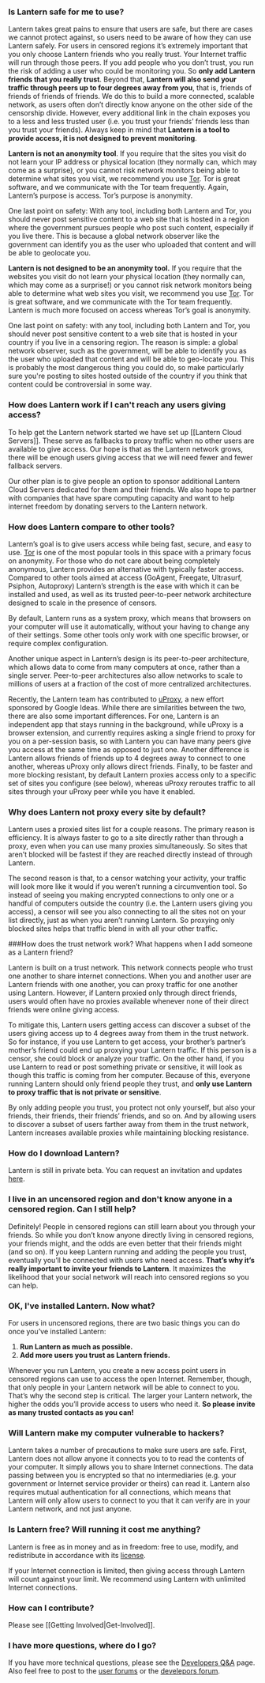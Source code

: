 ### <a name="safe"/> Is Lantern safe for me to use?

Lantern takes great pains to ensure that users are safe, but there are cases we cannot protect against, so users need to be aware of how they can use Lantern safely. For users in censored regions itʼs extremely important that you only choose Lantern friends who you really trust. Your Internet traffic will run through those peers. If you add people who you donʼt trust, you run the risk of adding a user who could be monitoring you. So **only add Lantern friends that you really trust**. Beyond that, **Lantern will also send your traffic through peers up to four degrees away from you**, that is, friends of friends of friends of friends. We do this to build a more connected, scalable network, as users often don’t directly know anyone on the other side of the censorship divide. However, every additional link in the chain exposes you to a less and less trusted user (i.e. you trust your friends’ friends less than you trust your friends). Always keep in mind that **Lantern is a tool to provide access, it is not designed to prevent monitoring**.

**Lantern is not an anonymity tool**. If you require that the sites you visit do not learn your IP address or physical location (they normally can, which may come as a surprise), or you cannot risk network monitors being able to determine what sites you visit, we recommend you use [Tor](https://www.torproject.org). Tor is great software, and we communicate with the Tor team frequently. Again, Lantern’s purpose is access. Tor’s purpose is anonymity.

One last point on safety: With any tool, including both Lantern and Tor, you should never post sensitive content to a web site that is hosted in a region where the government pursues people who post such content, especially if you live there. This is because a global network observer like the government can identify you as the user who uploaded that content and will be able to geolocate you.


**Lantern is not designed to be an anonymity tool.** If you require that the websites you visit do not learn your physical location (they normally can, which may come as a surprise!) or you cannot risk network monitors being able to determine what web sites you visit, we recommend you use [Tor](https://www.torproject.org). Tor is great software, and we communicate with the Tor team frequently. Lantern is much more focused on access whereas Tor’s goal is anonymity.

One last point on safety: with any tool, including both Lantern and Tor, you should never post sensitive content to a web site that is hosted in your country if you live in a censoring region. The reason is simple: a global network observer, such as the government, will be able to identify you as the user who uploaded that content and will be able to geo-locate you. This is probably the most dangerous thing you could do, so make particularly sure you're posting to sites hosted outside of the country if you think that content could be controversial in some way.



### <a name="no-connections"/> How does Lantern work if I can't reach any users giving access?

To help get the Lantern network started we have set up [[Lantern Cloud Servers]]. These serve as fallbacks to proxy traffic when no other users are available to give access. Our hope is that as the Lantern network grows, there will be enough users giving access that we will need fewer and fewer fallback servers.

Our other plan is to give people an option to sponsor additional Lantern Cloud Servers dedicated for them and their friends. We also hope to partner with companies that have spare computing capacity and want to help internet freedom by donating servers to the Lantern network.


### <a name="compare"/>How does Lantern compare to other tools?

Lanternʼs goal is to give users access while being fast, secure, and easy to use. [Tor](https://www.torproject.org) is one of the most popular tools in this space with a primary focus on anonymity. For those who do not care about being completely anonymous, Lantern provides an alternative with typically faster access. Compared to other tools aimed at access (GoAgent, Freegate, Ultrasurf, Psiphon, Autoproxy) Lanternʼs strength is the ease with which it can be installed and used, as well as its trusted peer-to-peer network architecture designed to scale in the presence of censors.

By default, Lantern runs as a system proxy, which means that browsers on your computer will use it automatically, without your having to change any of their settings. Some other tools only work with one specific browser, or require complex configuration.

Another unique aspect in Lanternʼs design is its peer-to-peer architecture, which allows data to come from many computers at once, rather than a single server. Peer-to-peer architectures also allow networks to scale to millions of users at a fraction of the cost of more centralized architectures.

Recently, the Lantern team has contributed to [uProxy](https://uproxy.org), a new effort sponsored by Google Ideas. While there are similarities between the two, there are also some important differences. For one, Lantern is an independent app that stays running in the background, while uProxy is a browser extension, and currently requires asking a single friend to proxy for you on a per-session basis, so with Lantern you can have many peers give you access at the same time as opposed to just one. Another difference is Lantern allows friends of friends up to 4 degrees away to connect to one another, whereas uProxy only allows direct friends. Finally, to be faster and more blocking resistant, by default Lantern proxies access only to a specific set of sites you configure (see below), whereas uProxy reroutes traffic to all sites through your uProxy peer while you have it enabled.


### <a name="proxy-list"/> Why does Lantern not proxy every site by default? 

Lantern uses a proxied sites list for a couple reasons. The primary reason is efficiency. It is always faster to go to a site directly rather than through a proxy, even when you can use many proxies simultaneously. So sites that arenʼt blocked will be fastest if they are reached directly instead of through Lantern.

The second reason is that, to a censor watching your activity, your traffic will look more like it would if you werenʼt running a circumvention tool. So instead of seeing you making encrypted connections to only one or a handful of computers outside the country (i.e. the Lantern users giving you access), a censor will see you also connecting to all the sites not on your list directly, just as when you arenʼt running Lantern. So proxying only blocked sites helps that traffic blend in with all your other traffic.


###<a name="trust-network"/>How does the trust network work? What happens when I add someone as a Lantern friend?

Lantern is built on a trust network. This network connects people who trust one another to share internet connections. When you and another user are Lantern friends with one another, you can proxy traffic for one another using Lantern. However, if Lantern proxied only through direct friends, users would often have no proxies available whenever none of their direct friends were online giving access.

To mitigate this, Lantern users getting access can discover a subset of the users giving access up to 4 degrees away from them in the trust network. So for instance, if you use Lantern to get access, your brother’s partner’s mother’s friend could end up proxying your Lantern traffic. If this person is a censor, she could block or analyze your traffic. On the other hand, if you use Lantern to read or post something private or sensitive, it will look as though this traffic is coming from her computer. Because of this, everyone running Lantern should only friend people they trust, and **only use Lantern to proxy traffic that is not private or sensitive**.

By only adding people you trust, you protect not only yourself, but also your friends, their friends, their friendsʼ friends, and so on. And by allowing users to discover a subset of users farther away from them in the trust network, Lantern increases available proxies while maintaining blocking resistance.


### <a name="howto"/> How do I download Lantern?

Lantern is still in private beta. You can request an invitation and updates [here](https://getlantern.us2.list-manage.com/subscribe/post?u=0ac18298d5d0330dcda8f48aa&id=f06770f311).


### <a name="know"/> I live in an uncensored region and don't know anyone in a censored region. Can I still help?

Definitely! People in censored regions can still learn about you through your friends. So while you donʼt know anyone directly living in censored regions, your friends might, and the odds are even better that their friends might (and so on). If you keep Lantern running and adding the people you trust, eventually youʼll be connected with users who need access. **Thatʼs why itʼs really important to invite your friends to Lantern**. It maximizes the likelihood that your social network will reach into censored regions so you can help.



### <a name="whattodo"/> OK, I've installed Lantern. Now what?

For users in uncensored regions, there are two basic things you can do once youʼve installed Lantern:

1. **Run Lantern as much as possible.**
1. **Add more users you trust as Lantern friends.**

Whenever you run Lantern, you create a new access point users in censored regions can use to access the open Internet. Remember, though, that only people in your Lantern network will be able to connect to you. Thatʼs why the second step is critical. The larger your Lantern network, the higher the odds youʼll provide access to users who need it. **So please invite as many trusted contacts as you can!**


### <a name="hackers"/> Will Lantern make my computer vulnerable to hackers?

Lantern takes a number of precautions to make sure users are safe. First, Lantern does not allow anyone it connects you to to read the contents of your computer. It simply allows you to share Internet connections. The data passing between you is encrypted so that no intermediaries (e.g. your government or Internet service provider or theirs) can read it. Lantern also requires mutual authentication for all connections, which means that Lantern will only allow users to connect to you that it can verify are in your Lantern network, and not just anyone.


### <a name="is-lantern-free"/> Is Lantern free? Will running it cost me anything?

Lantern is free as in money and as in freedom: free to use, modify, and redistribute in accordance with its [license](https://raw.github.com/getlantern/lantern/master/LICENSE).

If your Internet connection is limited, then giving access through Lantern will count against your limit. We recommend using Lantern with unlimited Internet connections.


### <a name="contributing"/> How can I contribute?

Please see [[Getting Involved|Get-Involved]].


### <a name="more"/> I have more questions, where do I go?

If you have more technical questions, please see the [Developers Q&A](https://github.com/getlantern/lantern/wiki/%5Bdevelopers%5D-Questions-and-Answers) page. Also feel free to post to the [user forums](https://groups.google.com/group/lantern-users-en) or the [develepors forum](https://groups.google.com/group/lantern-devel).